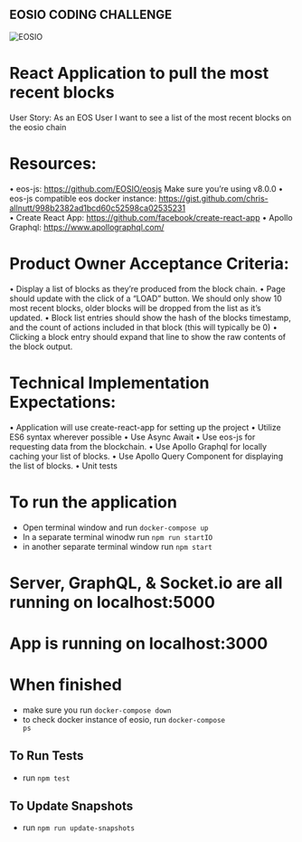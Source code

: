 ## EOSIO CODING CHALLENGE

![EOSIO]("https://eos.io/static/media/eos_logo_tm.e03b85cd.svg")

# React Application to pull the most recent blocks

User Story: As an EOS User I want to see a list of the most recent blocks on the eosio chain

# Resources:
  • eos-js: https://github.com/EOSIO/eosjs Make sure you’re using v8.0.0
  • eos-js compatible eos docker instance: https://gist.github.com/chris-allnutt/998b2382ad1bcd60c52598ca02535231  
  • Create React App: https://github.com/facebook/create-react-app
  • Apollo Graphql: https://www.apollographql.com/ 

# Product Owner Acceptance Criteria:
  • Display a list of blocks as they’re produced from the block chain.
  • Page should update with the click of a “LOAD” button.  We should only show 10 most recent blocks, older blocks will be dropped from the list as it’s updated.
  • Block list entries should show the hash of the blocks timestamp, and the count of actions included in that block (this will typically be 0)
  • Clicking a block entry should expand that line to show the raw contents of the block output.

# Technical Implementation Expectations:
  • Application will use create-react-app for setting up the project
  • Utilize ES6 syntax wherever possible
  • Use Async Await
  • Use eos-js for requesting data from the blockchain.
  • Use Apollo Graphql for locally caching your list of blocks.
  • Use Apollo Query Component for displaying the list of blocks.
  • Unit tests


# To run the application
- Open terminal window and run <code>docker-compose up</code>
- In a separate terminal winodw run <code>npm run startIO</code>
- in another separate terminal window run <code>npm start</code>

# Server, GraphQL, & Socket.io are all running on localhost:5000
# App is running on localhost:3000


# When finished
- make sure you run <code>docker-compose down</code>
- to check docker instance of eosio, run <code>docker-compose ps</code>


## To Run Tests
- run <code>npm test</code>

## To Update Snapshots
- run <code>npm run update-snapshots</code>
